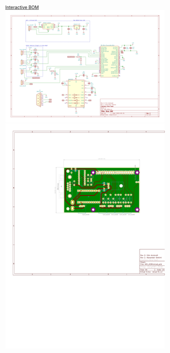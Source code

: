 [Interactive BOM](http://htmlpreview.github.io/?https://github.com/chalmers-vera-team/VeraHMI-PCB/blob/master/bom/ibom.html)
![HMI_VERA.svg](./HMI_VERA.svg)
![HMI_VERA_PCB.svg](./HMI_VERA_PCB.svg)

